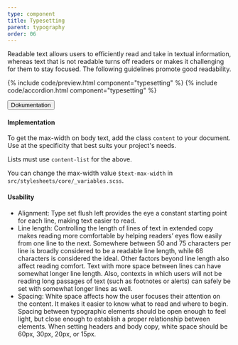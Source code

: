 ```yaml
---
type: component
title: Typesetting
parent: typography
order: 06
---
```


<!-- Typsetting section begin -->

<p>Readable text allows users to efficiently read and take in textual information, whereas text that is not readable turns off readers or makes it challenging for them to stay focused. The following guidelines promote good readability.</p>

{% include code/preview.html component="typesetting" %}
{% include code/accordion.html component="typesetting" %}
<div class="accordion-bordered accordion-docs">
  <button class="button-unstyled accordion-button"
      aria-expanded="true" aria-controls="typesetting-docs">
    Dokumentation
  </button>
  <div id="typesetting-docs" class="accordion-content">
    <h4 class="heading">Implementation</h4>
    <p>To get the max-width on body text, add the class <code>content</code> to your document. Use at the specificity that best suits your project's needs.</p>
    <p>Lists must use <code>content-list</code> for the above.</p>
    <p>You can change the max-width value <code>$text-max-width</code> in <code>src/stylesheets/core/<wbr>_variables.scss</code>.</p>
    <h4 class="heading">Usability</h4>
    <ul class="content-list">
      <li>Alignment: Type set flush left provides the eye a constant starting point for each line, making text easier to read.</li>
      <li>Line length: Controlling the length of lines of text in extended copy makes reading more comfortable by helping readers’ eyes flow easily from one line to the next. Somewhere between 50 and 75 characters per line is broadly considered to be a readable line length, while 66 characters is considered the ideal. Other factors beyond line length also affect reading comfort. Text with more space between lines can have somewhat longer line length. Also, contexts in which users will not be reading long passages of text (such as footnotes or alerts) can safely be set with somewhat longer lines as well.</li>
      <li>Spacing: White space affects how the user focuses their attention on the content. It makes it easier to know what to read and where to begin. Spacing between typographic elements should be open enough to feel light, but close enough to establish a proper relationship between elements. When setting headers and body copy, white space should be 60px, 30px, 20px, or 15px.</li>
    </ul>
  </div>
</div>

